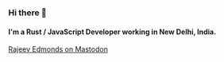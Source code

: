 ### Hi there 👋

#### I'm a Rust / JavaScript Developer working in New Delhi, India.

<a rel="me" href="https://hachyderm.io/@rajeevedmonds">Rajeev Edmonds on Mastodon</a>
